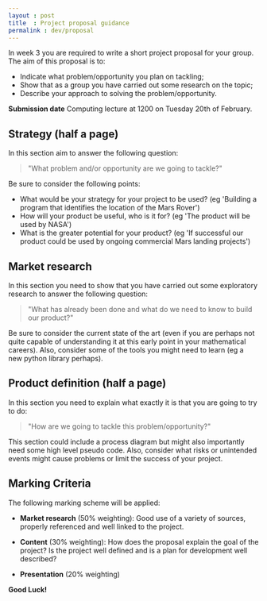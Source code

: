 ```yaml
---
layout : post
title  : Project proposal guidance
permalink : dev/proposal
---
```


In week 3 you are required to write a short project proposal for your group. The aim of this proposal is to:

- Indicate what problem/opportunity you plan on tackling;
- Show that as a group you have carried out some research on the topic;
- Describe your approach to solving the problem/opportunity.

**Submission date** Computing lecture at 1200 on Tuesday 20th of February.

## Strategy (half a page)

In this section aim to answer the following question:

> "What problem and/or opportunity are we going to tackle?"

Be sure to consider the following points:

- What would be your strategy for your project to be used? (eg 'Building a
  program that identifies the location of the Mars Rover')
- How will your product be useful, who is it for?  (eg 'The product will be used by NASA')
- What is the greater potential for your product? (eg 'If successful our product could be used by ongoing commercial Mars landing projects')

## Market research

In this section you need to show that you have carried out some exploratory
research to answer the following question:

> "What has already been done and what do we need to know to build our product?"

Be sure to consider the current state of the art (even if you are perhaps not
quite capable of understanding it at this early point in your mathematical
careers). Also, consider some of the tools you might need to learn (eg a new
python library perhaps).

## Product definition (half a page)

In this section you need to explain what exactly it is that you are going to try to do:

> "How are we going to tackle this problem/opportunity?"

This section could include a process diagram but might also importantly need some high level pseudo code.
Also, consider what risks or unintended events might cause problems or limit the success of your project.

## Marking Criteria

The following marking scheme will be applied:

- **Market research** (50% weighting): Good use of a variety of sources,
  properly referenced and well linked to the project.

- **Content** (30% weighting): How does the proposal explain the goal of the
  project? Is the project well defined and is a plan for development well
  described?

- **Presentation** (20% weighting)

**Good Luck!**
